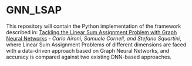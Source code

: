 # GNN_LSAP


This repository will contain the Python implementation of the framework described in: [Tackling the Linear Sum Assignment Problem with Graph Neural Networks](http://) - _Carlo Aironi, Samuele Cornell, and Stefano Squartini_, where Linear Sum Assignment Problems of different dimensions are faced with a data-driven approach based on Graph Neural Networks, and accuracy is compared against two existing DNN-based approaches.
